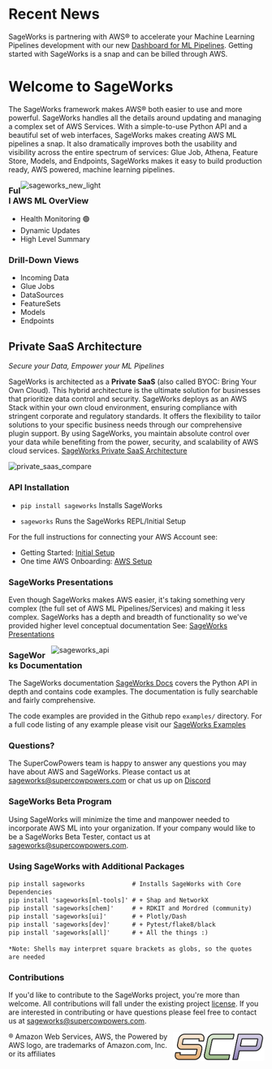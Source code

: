 
# Recent News
SageWorks is partnering with AWS® to accelerate your Machine Learning Pipelines development with our new [Dashboard for ML Pipelines](https://aws.amazon.com/marketplace/pp/prodview-5idedc7uptbqo). Getting started with SageWorks is a snap and can be billed through AWS.

# Welcome to SageWorks
The SageWorks framework makes AWS® both easier to use and more powerful. SageWorks handles all the details around updating and managing a complex set of AWS Services. With a simple-to-use Python API and a beautiful set of web interfaces, SageWorks makes creating AWS ML pipelines a snap. It also dramatically improves both the usability and visibility across the entire spectrum of services: Glue Job, Athena, Feature Store, Models, and Endpoints, SageWorks makes it easy to build production ready, AWS powered, machine learning pipelines.

<img align="right" width="480" alt="sageworks_new_light" src="https://github.com/SuperCowPowers/sageworks/assets/4806709/ed2ed1bd-e2d8-49a1-b350-b2e19e2b7832">

### Full AWS ML OverView
- Health Monitoring 🟢
- Dynamic Updates
- High Level Summary

### Drill-Down Views
- Incoming Data
- Glue Jobs
- DataSources
- FeatureSets
- Models
- Endpoints

## Private SaaS Architecture
*Secure your Data, Empower your ML Pipelines*

SageWorks is architected as a **Private SaaS** (also called BYOC: Bring Your Own Cloud). This hybrid architecture is the ultimate solution for businesses that prioritize data control and security. SageWorks deploys as an AWS Stack within your own cloud environment, ensuring compliance with stringent corporate and regulatory standards. It offers the flexibility to tailor solutions to your specific business needs through our comprehensive plugin support. By using SageWorks, you maintain absolute control over your data while benefiting from the power, security, and scalability of AWS cloud services. [SageWorks Private SaaS Architecture](https://docs.google.com/presentation/d/1f_1gmE4-UAeUDDsoNdzK_d_MxALFXIkxORZwbJBjPq4/edit?usp=sharing)

<img alt="private_saas_compare" src="https://github.com/user-attachments/assets/2f6d3724-e340-4a70-bb97-d05383917cfe">

### API Installation

- ```pip install sageworks```  Installs SageWorks

- ```sageworks``` Runs the SageWorks REPL/Initial Setup

For the full instructions for connecting your AWS Account see:

- Getting Started: [Initial Setup](https://supercowpowers.github.io/sageworks/getting_started/) 
- One time AWS Onboarding: [AWS Setup](https://supercowpowers.github.io/sageworks/aws_setup/core_stack/)


### SageWorks Presentations
Even though SageWorks makes AWS easier, it's taking something very complex (the full set of AWS ML Pipelines/Services) and making it less complex. SageWorks has a depth and breadth of functionality so we've provided higher level conceptual documentation See: [SageWorks Presentations](https://supercowpowers.github.io/sageworks/presentations/)

<img align="right" width="420" alt="sageworks_api" style="padding-left: 10px;"  src="https://github.com/SuperCowPowers/sageworks/assets/4806709/bf0e8591-75d4-44c1-be05-4bfdee4b7186">

### SageWorks Documentation

The SageWorks documentation [SageWorks Docs](https://supercowpowers.github.io/sageworks/) covers the Python API in depth and contains code examples. The documentation is fully searchable and fairly comprehensive.

The code examples are provided in the Github repo `examples/` directory. For a full code listing of any example please visit our [SageWorks Examples](https://github.com/SuperCowPowers/sageworks/blob/main/examples)

### Questions?
The SuperCowPowers team is happy to answer any questions you may have about AWS and SageWorks. Please contact us at [sageworks@supercowpowers.com](mailto:sageworks@supercowpowers.com) or chat us up on [Discord](https://discord.gg/WHAJuz8sw8) 


### SageWorks Beta Program
Using SageWorks will minimize the time and manpower needed to incorporate AWS ML into your organization. If your company would like to be a SageWorks Beta Tester, contact us at [sageworks@supercowpowers.com](mailto:sageworks@supercowpowers.com).


### Using SageWorks with Additional Packages

```
pip install sageworks             # Installs SageWorks with Core Dependencies
pip install 'sageworks[ml-tools]' # + Shap and NetworkX
pip install 'sageworks[chem]'     # + RDKIT and Mordred (community)
pip install 'sageworks[ui]'       # + Plotly/Dash
pip install 'sageworks[dev]'      # + Pytest/flake8/black
pip install 'sageworks[all]'      # + All the things :)

*Note: Shells may interpret square brackets as globs, so the quotes are needed
```

### Contributions
If you'd like to contribute to the SageWorks project, you're more than welcome. All contributions will fall under the existing project [license](https://github.com/SuperCowPowers/sageworks/blob/main/LICENSE). If you are interested in contributing or have questions please feel free to contact us at [sageworks@supercowpowers.com](mailto:sageworks@supercowpowers.com).

<img align="right" src="docs/images/scp.png" width="180">

® Amazon Web Services, AWS, the Powered by AWS logo, are trademarks of Amazon.com, Inc. or its affiliates

